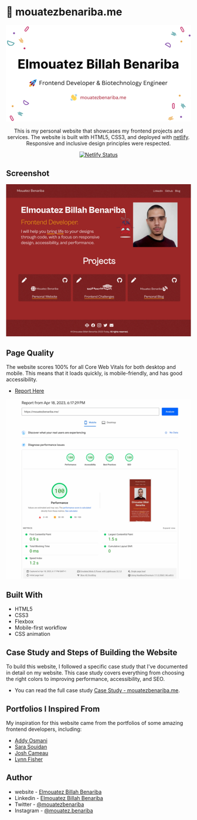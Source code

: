 # 🚀 mouatezbenariba.me

<div align="center">
  <img
    src="/assets/images/seo/mouatezbenariba-preview.png"
    width="900"
  />
</div>
<p align="center">
This is my personal website that showcases my frontend projects and services. The website is built with HTML5, CSS3, and deployed with <a href="https://www.netlify.com/">netlify</a>. Responsive and inclusive design principles were respected.
</p>
<p align="center">
  <a href="https://app.netlify.com/sites/mouatezbenariba/deploys" target="_blank">
    <img src="https://api.netlify.com/api/v1/badges/1963b488-7b78-48c9-9e2d-6fb5e47ab3af/deploy-status" alt="Netlify Status" />
  </a>
</p>

## Screenshot
<div align="center">
  <img alt="Logo" src="https://raw.githubusercontent.com/mouatezbenariba/mouatez-benariba-website/main/assets/images/case-study/mouatezbenariba.me/mouatezbenariba.me.webp" width="900" />
</div>

## Page Quality
The website scores 100% for all Core Web Vitals for both desktop and mobile. This means that it loads quickly, is mobile-friendly, and has good accessibility.
- <a href="https://pagespeed.web.dev/analysis/https-mouatezbenariba-me/dbfqmdtfqf?form_factor=mobile">Report Here</a>
<div align="center">
  <img alt="Logo" src="https://raw.githubusercontent.com/mouatezbenariba/mouatez-benariba-website/main/assets/images/case-study/mouatezbenariba.me/pagespeed.webp" width="900" />
</div>

## Built With
- HTML5
- CSS3
- Flexbox
- Mobile-first workflow
- CSS animation

## Case Study and Steps of Building the Website
To build this website, I followed a specific case study that I've documented in detail on my website. This case study covers everything from choosing the right colors to improving performance, accessibility, and SEO.

- You can read the full case study [Case Study - mouatezbenariba.me](https://mouatezbenariba.me/src/html/case-study/personal-website.html).

## Portfolios I Inspired From
My inspiration for this website came from the portfolios of some amazing frontend developers, including:

- [Addy Osmani](https://addyosmani.com/)
- [Sara Souidan](https://www.sarasoueidan.com/)
- [Josh Cameau](https://www.joshwcomeau.com/)
- [Lynn Fisher](https://lynnandtonic.com/)

## Author
- website - [Elmouatez Billah Benariba](https://mouatezbenariba.me/)
- Linkedin - [Elmouatez Billah Benariba](https://www.linkedin.com/in/mouatezbenariba/)
- Twitter - [@mouatezbenariba](https://twitter.com/mouatezbenariba)
- Instagram - [@mouatez.benariba](https://www.instagram.com/mouatez.benariba/)
